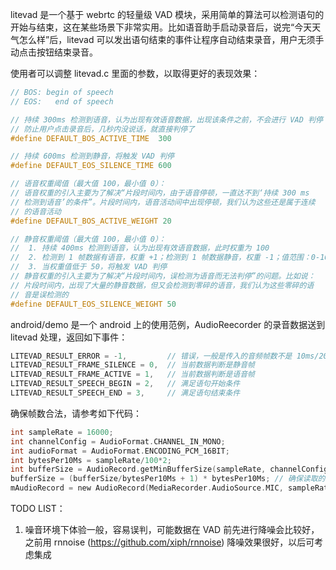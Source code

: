 litevad 是一个基于 webrtc 的轻量级 VAD 模块，采用简单的算法可以检测语句的开始与结束，这在某些场景下非常实用。比如语音助手启动录音后，说完“今天天气怎么样”后，litevad 可以发出语句结束的事件让程序自动结束录音，用户无须手动点击按钮结束录音。

使用者可以调整 litevad.c 里面的参数，以取得更好的表现效果：
``` c
// BOS: begin of speech
// EOS:   end of speech

// 持续 300ms 检测到语音，认为出现有效语音数据，出现该条件之前，不会进行 VAD 判停
// 防止用户点击录音后，几秒内没说话，就直接判停了
#define DEFAULT_BOS_ACTIVE_TIME  300

// 持续 600ms 检测到静音，将触发 VAD 判停
#define DEFAULT_EOS_SILENCE_TIME 600

// 语音权重阈值（最大值 100，最小值 0）：
// 语音权重的引入主要为了解决“片段时间内，由于语音停顿，一直达不到‘持续 300 ms
// 检测到语音’的条件”。片段时间内，语音活动间中出现停顿，我们认为这些还是属于连续
// 的语音活动
#define DEFAULT_BOS_ACTIVE_WEIGHT 20

// 静音权重阈值（最大值 100，最小值 0）：
//  1. 持续 400ms 检测到语音，认为出现有效语音数据，此时权重为 100
//  2. 检测到 1 帧数据有语音，权重 +1；检测到 1 帧数据静音，权重 -1；值范围：0-100
//  3. 当权重值低于 50，将触发 VAD 判停
// 静音权重的引入主要为了解决“片段时间内，误检测为语音而无法判停”的问题。比如说：
// 片段时间内，出现了大量的静音数据，但又会检测到零碎的语音，我们认为这些零碎的语
// 音是误检测的
#define DEFAULT_EOS_SILENCE_WEIGHT 50
```

android/demo 是一个 android 上的使用范例，AudioReecorder 的录音数据送到 litevad 处理，返回如下事件：
``` c
LITEVAD_RESULT_ERROR = -1,         // 错误，一般是传入的音频帧数不是 10ms/20ms/30ms 的整数倍导致的
LITEVAD_RESULT_FRAME_SILENCE = 0,  // 当前数据判断是静音帧
LITEVAD_RESULT_FRAME_ACTIVE = 1,   // 当前数据判断是语音帧
LITEVAD_RESULT_SPEECH_BEGIN = 2,   // 满足语句开始条件
LITEVAD_RESULT_SPEECH_END = 3,     // 满足语句结束条件
```

确保帧数合法，请参考如下代码：
``` c
int sampleRate = 16000;
int channelConfig = AudioFormat.CHANNEL_IN_MONO;
int audioFormat = AudioFormat.ENCODING_PCM_16BIT;
int bytesPer10Ms = sampleRate/100*2;
int bufferSize = AudioRecord.getMinBufferSize(sampleRate, channelConfig, audioFormat);
bufferSize = (bufferSize/bytesPer10Ms + 1) * bytesPer10Ms; // 确保读取的音频帧数为 10ms 的整数倍
mAudioRecord = new AudioRecord(MediaRecorder.AudioSource.MIC, sampleRate, channelConfig, audioFormat, bufferSize);
```

TODO LIST：
1. 噪音环境下体验一般，容易误判，可能数据在 VAD 前先进行降噪会比较好，之前用 rnnoise (https://github.com/xiph/rnnoise) 降噪效果很好，以后可考虑集成
